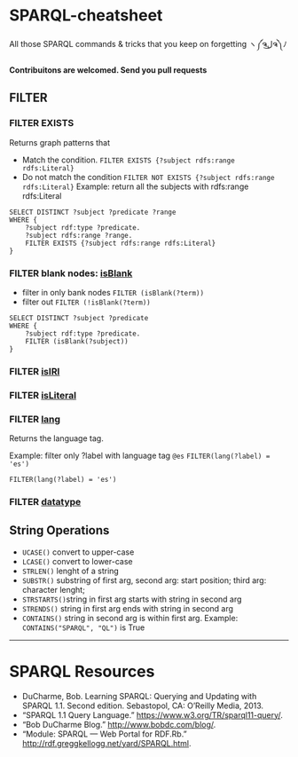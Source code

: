 # SPARQL-cheatsheet 
All those SPARQL commands & tricks that you keep on forgetting ヽ༼ຈل͜ຈ༽ﾉ

**Contribuitons are welcomed. Send you pull requests** 


## FILTER


### FILTER EXISTS
Returns graph patterns that 
* Match the condition. `FILTER EXISTS {?subject rdfs:range rdfs:Literal}`
* Do not match the condition `FILTER NOT EXISTS {?subject rdfs:range rdfs:Literal}`
Example: return all the subjects with rdfs:range rdfs:Literal
```SPARQL
SELECT DISTINCT ?subject ?predicate ?range
WHERE {
    ?subject rdf:type ?predicate.
    ?subject rdfs:range ?range.
    FILTER EXISTS {?subject rdfs:range rdfs:Literal} 
}
``` 


### FILTER blank nodes: [isBlank](https://www.w3.org/TR/rdf-sparql-query/#func-isBlank)

* filter in only bank nodes `FILTER (isBlank(?term))` 
* filter out `FILTER (!isBlank(?term))` 
``` SPARQL
SELECT DISTINCT ?subject ?predicate
WHERE {
    ?subject rdf:type ?predicate.
    FILTER (isBlank(?subject)) 
}
```


### FILTER [isIRI](https://www.w3.org/TR/rdf-sparql-query/#func-isIRI)


### FILTER [isLiteral](https://www.w3.org/TR/rdf-sparql-query/#func-isLiteral)


### FILTER [lang](https://www.w3.org/TR/rdf-sparql-query/#func-lang)
Returns the language tag. 

Example: filter only ?label with language tag `@es`
`FILTER(lang(?label) = 'es')`

`FILTER(lang(?label) = 'es')`



### FILTER [datatype](https://www.w3.org/TR/rdf-sparql-query/#func-datatype)


## String Operations
* `UCASE()` convert to upper-case 
* `LCASE()` convert to lower-case
* `STRLEN()` lenght of a string
* `SUBSTR()` substring of first arg, second arg: start position; third arg: character lenght; 
* `STRSTARTS()`string in first arg starts with string in second arg
* `STRENDS()`  string in first arg ends with string in second arg
* `CONTAINS()` string in second arg is within first arg. Example: `CONTAINS("SPARQL", "QL")` is True
----

# SPARQL Resources
* DuCharme, Bob. Learning SPARQL: Querying and Updating with SPARQL 1.1. Second edition. Sebastopol, CA: O’Reilly Media, 2013.
* “SPARQL 1.1 Query Language.” https://www.w3.org/TR/sparql11-query/.
* “Bob DuCharme Blog.” http://www.bobdc.com/blog/.
* “Module: SPARQL — Web Portal for RDF.Rb.” http://rdf.greggkellogg.net/yard/SPARQL.html.




